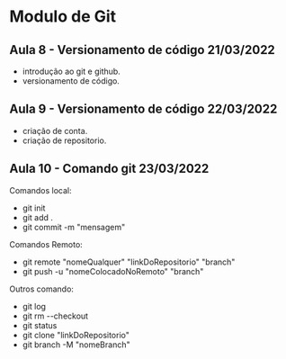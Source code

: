 # Modulo de Git

## Aula 8 - Versionamento de código 21/03/2022

- introdução ao git e github. 
- versionamento de código.

## Aula 9 - Versionamento de código 22/03/2022

- criação de conta.
- criação de repositorio.

## Aula 10 - Comando git 23/03/2022

Comandos local: 
- git init
- git add .
- git commit -m "mensagem"

Comandos Remoto:

- git remote "nomeQualquer" "linkDoRepositorio" "branch"
- git push -u "nomeColocadoNoRemoto" "branch"

Outros comando: 

- git log
- git rm --checkout
- git status
- git clone "linkDoRepositorio"
- git branch -M "nomeBranch"